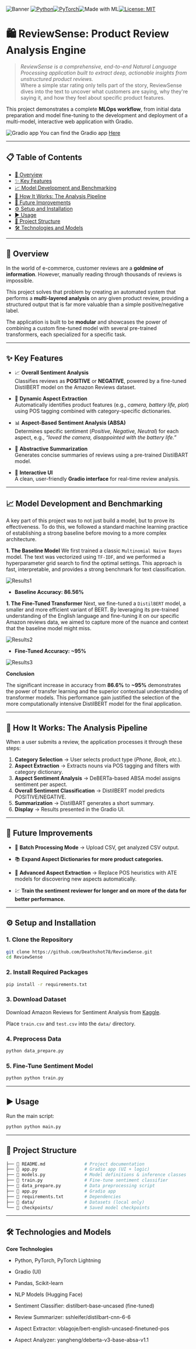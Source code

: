 ![Banner](assets/banner.png)
[![Python](https://img.shields.io/badge/Python-3.12.11-blue?logo=python)](https://www.python.org/)[![PyTorch](https://img.shields.io/badge/PyTorch-2.8-EE4C2C?logo=pytorch)](https://pytorch.org/)![Made with ML](https://img.shields.io/badge/Made%20with-ML-blueviolet?logo=openai)[![License: MIT](https://img.shields.io/badge/License-MIT-yellow.svg)](LICENSE)

# 🛍️ ReviewSense: Product Review Analysis Engine

> *ReviewSense is a comprehensive, end-to-end Natural Language Processing application built to extract deep, actionable insights from unstructured product reviews.*  
Where a simple star rating only tells part of the story, ReviewSense dives into the text to uncover what customers are saying, why they're saying it, and how they feel about specific product features.  

This project demonstrates a complete **MLOps workflow**, from initial data preparation and model fine-tuning to the development and deployment of a multi-model, interactive web application with Gradio.

![Gradio app](assets/gradio.png)
You can find the Gradio app [Here](https://www.kaggle.com/datasets/kritanjalijain/amazon-reviews)

---

## 📋 Table of Contents

- [📖 Overview](#-overview)  
- [✨ Key Features](#-key-features)
- [📈 Model Development and Benchmarking](#-model-development-and-benchmarking)
- [🧠 How It Works: The Analysis Pipeline](#-how-it-works-the-analysis-pipeline)
- [🔮 Future Improvements](#-future-improvements)
- [⚙️ Setup and Installation](#️-setup-and-installation)  
- [▶️ Usage](#️-usage)  
- [📁 Project Structure](#-project-structure)  
- [🛠️ Technologies and Models](#️-technologies-and-models)  

---

## 📖 Overview

In the world of e-commerce, customer reviews are a **goldmine of information**. However, manually reading through thousands of reviews is impossible.  

This project solves that problem by creating an automated system that performs a **multi-layered analysis** on any given product review, providing a structured output that is far more valuable than a simple positive/negative label.

The application is built to be **modular** and showcases the power of combining a custom fine-tuned model with several pre-trained transformers, each specialized for a specific task.

---

## ✨ Key Features

- 📈 **Overall Sentiment Analysis**  
  Classifies reviews as **POSITIVE** or **NEGATIVE**, powered by a fine-tuned DistilBERT model on the Amazon Reviews dataset.

- 🔎 **Dynamic Aspect Extraction**  
  Automatically identifies product features (e.g., *camera, battery life, plot*) using POS tagging combined with category-specific dictionaries.

- 📊 **Aspect-Based Sentiment Analysis (ABSA)**  
  Determines specific sentiment (*Positive, Negative, Neutral*) for each aspect, e.g., *“loved the camera, disappointed with the battery life.”*

- 📝 **Abstractive Summarization**  
  Generates concise summaries of reviews using a pre-trained DistilBART model.

- 🚀 **Interactive UI**  
  A clean, user-friendly **Gradio interface** for real-time review analysis.

---

## 📈 Model Development and Benchmarking

A key part of this project was to not just build a model, but to prove its effectiveness. To do this, we followed a standard machine learning practice of establishing a strong baseline before moving to a more complex architecture.

**1. The Baseline Model**
We first trained a classic `Multinomial Naive Bayes` model. The text was vectorized using `TF-IDF`, and we performed a hyperparameter grid search to find the optimal settings. This approach is fast, interpretable, and provides a strong benchmark for text classification.

![Results1](assets/confusion_bay.png)

- **Baseline Accuracy: 86.56%**

**1. The Fine-Tuned Transformer**
Next, we fine-tuned a `DistilBERT` model, a smaller and more efficient variant of BERT. By leveraging its pre-trained understanding of the English language and fine-tuning it on our specific Amazon reviews data, we aimed to capture more of the nuance and context that the baseline model might miss.

![Results2](assets/confusion_bert.png)

- **Fine-Tuned Accuracy: ~95%**

![Results3](assets/wordcloud.png)

**Conclusion**

The significant increase in accuracy from **86.6%** to **~95%** demonstrates the power of transfer learning and the superior contextual understanding of transformer models. This performance gain justified the selection of the more computationally intensive DistilBERT model for the final application.

---

## 🧠 How It Works: The Analysis Pipeline

When a user submits a review, the application processes it through these steps:

1. **Category Selection** → User selects product type (*Phone, Book, etc.*).  
2. **Aspect Extraction** → Extracts nouns via POS tagging and filters with category dictionary.  
3. **Aspect Sentiment Analysis** → DeBERTa-based ABSA model assigns sentiment per aspect.  
4. **Overall Sentiment Classification** → DistilBERT model predicts POSITIVE/NEGATIVE.  
5. **Summarization** → DistilBART generates a short summary.  
6. **Display** → Results presented in the Gradio UI.

---

## 🔮 Future Improvements

- 📂 **Batch Processing Mode** → Upload CSV, get analyzed CSV output.

- 📚 **Expand Aspect Dictionaries for more product categories.**

- 🤖 **Advanced Aspect Extraction** → Replace POS heuristics with ATE models for discovering new aspects automatically.
- 💹 **Train the sentiment reviewer for longer and on more of the data for better performance.**

---

## ⚙️ Setup and Installation

### 1. Clone the Repository

```bash
git clone https://github.com/Deathshot78/ReviewSense.git
cd ReviewSense
```

### 2. Install Required Packages

```bash
pip install -r requirements.txt
```

### 3. Download Dataset

Download Amazon Reviews for Sentiment Analysis from [Kaggle](https://www.kaggle.com/datasets/kritanjalijain/amazon-reviews).

Place `train.csv` and `test.csv` into the `data/` directory.

### 4. Preprocess Data

```bash
python data_prepare.py
```

### 5. Fine-Tune Sentiment Model

```bash
python python train.py
```

---

## ▶️ Usage

Run the main script:

```bash
python python main.py
```

---

## 📁 Project Structure

```bash
├── 📄 README.md               # Project documentation
├── 🐍 app.py                  # Gradio app (UI + logic)
├── 🐍 models.py               # Model definitions & inference classes
├── 🐍 train.py                # Fine-tune sentiment classifier
├── 🐍 data_prepare.py         # Data preprocessing script
├── 🐍 app.py                  # Gradio app
├── 📄 requirements.txt        # Dependencies
├── 📁 data/                   # Datasets (local only)
└── 📁 checkpoints/            # Saved model checkpoints
```

---

## 🛠️ Technologies and Models

**Core Technologies**

- Python, PyTorch, PyTorch Lightning

- Gradio (UI)

- Pandas, Scikit-learn

- NLP Models (Hugging Face)

- Sentiment Classifier: distilbert-base-uncased (fine-tuned)

- Review Summarizer: sshleifer/distilbart-cnn-6-6

- Aspect Extractor: vblagoje/bert-english-uncased-finetuned-pos

- Aspect Analyzer: yangheng/deberta-v3-base-absa-v1.1
